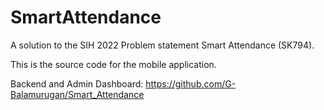 # SmartAttendance

A solution to the SIH 2022 Problem statement Smart Attendance (SK794).  

This is the source code for the mobile application. 

Backend and Admin Dashboard: https://github.com/G-Balamurugan/Smart_Attendance   
